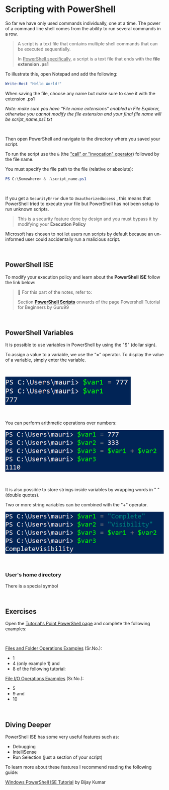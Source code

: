 # Scripting with PowerShell

So far we have only used commands individually, one at a time. The power of a command line shell comes from the ability to run several commands in a row.

> A script is a text file that contains multiple shell commands that can be executed sequentially.
>
> In <u>PowerShell specifically</u>, a script is a text file that ends with the **file extension .ps1**



To illustrate this, open Notepad and add the following:

```powershell
Write-Host "Hello World!"
```

When saving the file, choose any name but make sure to save it with the extension .ps1

*Note: make sure you have "File name extensions" enabled in File Explorer, otherwise you cannot modify the file extension and your final file name will be script_name.ps1.txt* 

<br>

Then open PowerShell and navigate to the directory where you saved your script. 

To run the script use the `&` (the ["call" or "invocation" operator](https://docs.microsoft.com/en-us/powershell/module/microsoft.powershell.core/about/about_operators?view=powershell-7#call-operator-)) followed by the file name.

You must specify the file path to the file (relative or absolute):

```powershell
PS C:\Somewhere> & .\script_name.ps1
```

<br>

If you get a `SecurityError` due to `UnauthorizedAccess` , this means that PowerShell tried to execute your file but PowerShell has not been setup to run unknown scripts.

>  This is a security feature done by design and you must bypass it by modifying your **Execution Policy**

Microsoft has chosen to not let users run scripts by default because an un-informed user could accidentally run a malicious script.

<br>

## PowerShell ISE

To modify your execution policy and learn about the **PowerShell ISE** follow the link below:

> 📖 For this part of the notes, refer to:
>
> Section **[PowerShell Scripts](https://www.guru99.com/powershell-tutorial.html#10)** onwards of the page Powershell Tutorial for Beginners by Guru99



<br>

## PowerShell Variables

It is possible to use variables in PowerShell by using the "$" (dollar sign).

To assign a value to a variable, we use the “=” operator. To display the value of a variable, simply enter the variable.

<br>

![image-20200914094637049](assets/image-20200914094637049.png)

<br>

You can perform arithmetic operations over numbers:

![image-20200914094757815](assets/image-20200914094757815.png)

<br>

It is also possible to store strings inside variables by wrapping words in " " (double quotes).

Two or more string variables can be combined with the "+" operator.

![image-20200914095025589](assets/image-20200914095025589.png)

<br>

### User's home directory

There is a special symbol 

<br>

## Exercises

Open the [Tutorial's Point PowerShell page](https://www.tutorialspoint.com/powershell/index.htm) and complete the following examples:

<br>

[Files and Folder Operations Examples](https://www.tutorialspoint.com/powershell/powershell_files_folders.htm) (Sr.No.):

- 1
- 4 (only example 1) and
- 8 of the following tutorial:

[File I/O Operations Examples](https://www.tutorialspoint.com/powershell/powershell_files_io.htm) (Sr.No.):

- 5
- 9 and
- 10

<br>

## Diving Deeper

PowerShell ISE has some very useful features such as:

- Debugging
- IntelliSense
- Run Selection (just a section of your script)

To learn more about these features I recommend reading the following guide:

[Windows PowerShell ISE Tutorial](https://www.spguides.com/powershell-ise/) by Bijay Kumar

